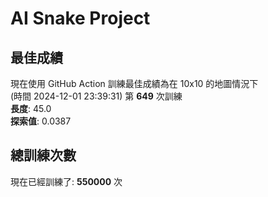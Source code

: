 
# AI Snake Project

## **最佳成績**


















































現在使用 GitHub Action 訓練最佳成績為在 10x10 的地圖情況下  
(時間 2024-12-01 23:39:31) 第 **649** 次訓練  
**長度**: 45.0  
**探索值**: 0.0387





































































































## 總訓練次數
現在已經訓練了: **550000** 次
